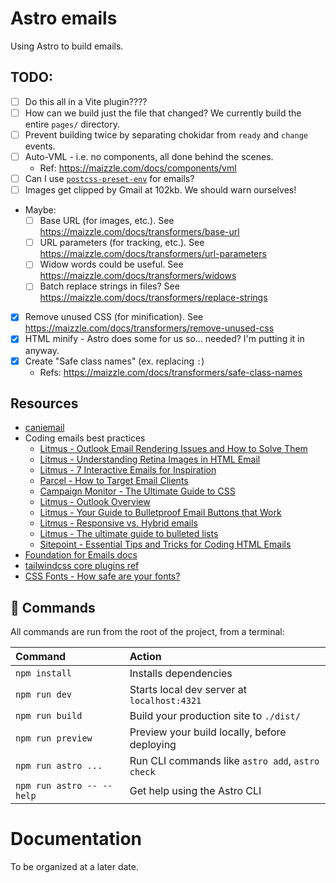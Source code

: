 # Astro emails

Using Astro to build emails.

## TODO:

- [ ] Do this all in a Vite plugin????
- [ ] How can we build just the file that changed? We currently build the entire `pages/` directory.
- [ ] Prevent building twice by separating chokidar from `ready` and `change` events.
- [ ] Auto-VML - i.e. no components, all done behind the scenes.
  - Ref: https://maizzle.com/docs/components/vml
- [ ] Can I use [`postcss-preset-env`](https://www.npmjs.com/package/postcss-preset-env) for emails?
- [ ] Images get clipped by Gmail at 102kb. We should warn ourselves!
- Maybe:
  - [ ] Base URL (for images, etc.). See https://maizzle.com/docs/transformers/base-url
  - [ ] URL parameters (for tracking, etc.). See https://maizzle.com/docs/transformers/url-parameters
  - [ ] Widow words could be useful. See https://maizzle.com/docs/transformers/widows
  - [ ] Batch replace strings in files? See https://maizzle.com/docs/transformers/replace-strings
- [x] Remove unused CSS (for minification). See https://maizzle.com/docs/transformers/remove-unused-css
- [x] HTML minify - Astro does some for us so... needed? I'm putting it in anyway.
- [x] Create "Safe class names" (ex. replacing `:`)
  - Refs: https://maizzle.com/docs/transformers/safe-class-names

## Resources

- [caniemail](https://www.caniemail.com/)
- Coding emails best practices
  - [Litmus - Outlook Email Rendering Issues and How to Solve Them](https://www.litmus.com/blog/a-guide-to-rendering-differences-in-microsoft-outlook-clients)
  - [Litmus - Understanding Retina Images in HTML Email](https://www.litmus.com/blog/understanding-retina-images-in-html-email)
  - [Litmus - 7 Interactive Emails for Inspiration](https://www.litmus.com/blog/interactive-emails-top-trend-anyone-using)
  - [Parcel - How to Target Email Clients](https://www.howtotarget.email/)
  - [Campaign Monitor - The Ultimate Guide to CSS](https://www.campaignmonitor.com/css)
  - [Litmus - Outlook Overview](https://litmus.com/community/learning/8-outlook-overview)
  - [Litmus - Your Guide to Bulletproof Email Buttons that Work](https://www.litmus.com/blog/a-guide-to-bulletproof-buttons-in-email-design)
  - [Litmus - Responsive vs. Hybrid emails](https://www.litmus.com/blog/understanding-responsive-and-hybrid-email-design)
  - [Litmus - The ultimate guide to bulleted lists](https://www.litmus.com/blog/the-ultimate-guide-to-bulleted-lists-in-html-email)
  - [Sitepoint - Essential Tips and Tricks for Coding HTML Emails](https://www.sitepoint.com/html-email-tips-tricks/)
- [Foundation for Emails docs](https://get.foundation/emails/docs/index.html)
- [tailwindcss core plugins ref](https://tailwindcss.com/docs/configuration#core-plugins)
- [CSS Fonts - How safe are your fonts?](https://www.cssfontstack.com/)

## 🧞 Commands

All commands are run from the root of the project, from a terminal:

| Command                   | Action                                           |
| :------------------------ | :----------------------------------------------- |
| `npm install`             | Installs dependencies                            |
| `npm run dev`             | Starts local dev server at `localhost:4321`      |
| `npm run build`           | Build your production site to `./dist/`          |
| `npm run preview`         | Preview your build locally, before deploying     |
| `npm run astro ...`       | Run CLI commands like `astro add`, `astro check` |
| `npm run astro -- --help` | Get help using the Astro CLI                     |

# Documentation

To be organized at a later date.
